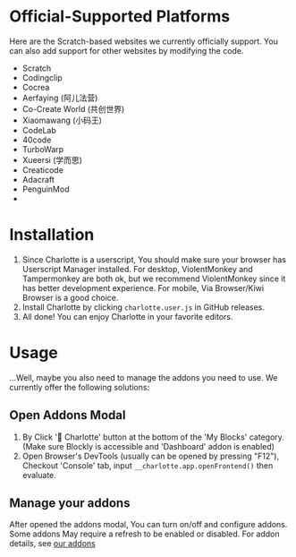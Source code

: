 # Official-Supported Platforms
Here are the Scratch-based websites we currently officially support. You can also add support for other websites by modifying the code.
- Scratch
- Codingclip
- Cocrea
- Aerfaying (阿儿法营)
- Co-Create World (共创世界)
- Xiaomawang (小码王)
- CodeLab
- 40code
- TurboWarp
- Xueersi (学而思)
- Creaticode
- Adacraft
- PenguinMod
- 
# Installation
1. Since Charlotte is a userscript, You should make sure your browser has Userscript Manager installed. For desktop, ViolentMonkey and Tampermonkey are both ok, but we recommend ViolentMonkey since it has better development experience. For mobile, Via Browser/Kiwi Browser is a good choice.
2. Install Charlotte by clicking `charlotte.user.js` in GitHub releases.
3. All done! You can enjoy Charlotte in your favorite editors.

# Usage
...Well, maybe you also need to manage the addons you need to use. We currently offer the following solutions:

## Open Addons Modal
1. By Click '🌠 Charlotte' button at the bottom of the 'My Blocks' category. (Make sure Blockly is accessible and 'Dashboard' addon is enabled)
2. Open Browser's DevTools (usually can be opened by pressing "F12"), Checkout 'Console' tab, input `__charlotte.app.openFrontend()` then evaluate.
## Manage your addons
After opened the addons modal, You can turn on/off and configure addons. Some addons May require a refresh to be enabled or disabled.
For addon details, see [our addons](../addons/api)

